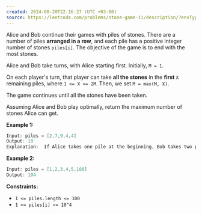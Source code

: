 ```yaml
---
created: 2024-08-20T22:16:27 (UTC +03:00)
source: https://leetcode.com/problems/stone-game-ii/description/?envType=daily-question&envId=2024-08-20
---
```

Alice and Bob continue their games with piles of stones. There are a number of piles **arranged in a row**, and each pile has a positive integer number of stones `piles[i]`. The objective of the game is to end with the most stones.

Alice and Bob take turns, with Alice starting first. Initially, `M = 1`.

On each player's turn, that player can take **all the stones** in the **first** `X` remaining piles, where `1 <= X <= 2M`. Then, we set `M = max(M, X)`.

The game continues until all the stones have been taken.

Assuming Alice and Bob play optimally, return the maximum number of stones Alice can get.


**Example 1:**

``` Java
Input: piles = [2,7,9,4,4]
Output: 10
Explanation:  If Alice takes one pile at the beginning, Bob takes two piles, then Alice takes 2 piles again. Alice can get 2 + 4 + 4 = 10 piles in total. If Alice takes two piles at the beginning, then Bob can take all three piles left. In this case, Alice get 2 + 7 = 9 piles in total. So we return 10 since it's larger. 
```


**Example 2:**

``` Java
Input: piles = [1,2,3,4,5,100]
Output: 104
```


**Constraints:**

-   `1 <= piles.length <= 100`
-   `1 <= piles[i] <= 10^4`
